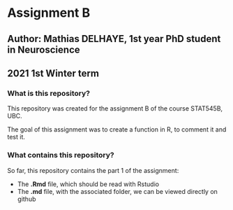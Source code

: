 # Assignment B

## Author: Mathias DELHAYE, 1st year PhD student in Neuroscience

## 2021 1st Winter term

### **What is this repository?**

This repository was created for the assignment B of the course STAT545B, UBC.

The goal of this assignment was to create a function in R, to comment it and test it. 

### **What contains this repository?**

So far, this repository contains the part 1 of the assignment: 
- The **.Rmd** file, which should be read with Rstudio
- The **.md** file, with the associated folder, we can be viewed directly on github

